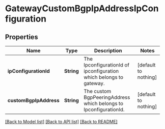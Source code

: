 # GatewayCustomBgpIpAddressIpConfiguration


## Properties
Name | Type | Description | Notes
------------ | ------------- | ------------- | -------------
**ipConfigurationId** | **String** | The IpconfigurationId of ipconfiguration which belongs to gateway. | [default to nothing]
**customBgpIpAddress** | **String** | The custom BgpPeeringAddress which belongs to IpconfigurationId. | [default to nothing]


[[Back to Model list]](../README.md#models) [[Back to API list]](../README.md#api-endpoints) [[Back to README]](../README.md)


